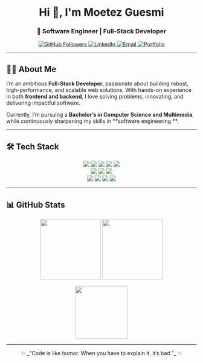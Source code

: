 <!-- Profile README for Moetez Guesmi -->

<h1 align="center">Hi 👋, I'm Moetez Guesmi</h1>
<h3 align="center">🚀 Software Engineer | Full-Stack Developer</h3>


<p align="center">
  <a href="https://github.com/MoetezG">
    <img src="https://img.shields.io/github/followers/MoetezG?label=Followers&style=social" alt="GitHub Followers"/>
  </a>
  <a href="https://linkedin.com/in/guesmi-moetez">
    <img src="https://img.shields.io/badge/LinkedIn-0077B5.svg?&style=flat-square&logo=linkedin&logoColor=white" alt="LinkedIn"/>
  </a>
  <a href="mailto:moetez.guesmi.tn@gmail.com">
    <img src="https://img.shields.io/badge/Email-D14836.svg?&style=flat-square&logo=gmail&logoColor=white" alt="Email"/>
  </a>
  <a href="https://moetezguesmi.me">
    <img src="https://img.shields.io/badge/Portfolio-000000?style=flat-square&logo=vercel&logoColor=white" alt="Portfolio"/>
  </a>
</p>

---

## 👨‍💻 About Me
I’m an ambitious **Full-Stack Developer**, passionate about building robust, high-performance, and scalable web solutions. With hands-on experience in both **frontend and backend**, I love solving problems, innovating, and delivering impactful software.  

Currently, I’m pursuing a **Bachelor’s in Computer Science and Multimedia**, while continuously sharpening my skills in **software engineering **.  

---



## 🛠️ Tech Stack

<p align="center">
  <!-- Frontend -->
  <img src="https://img.shields.io/badge/React-20232A?style=for-the-badge&logo=react&logoColor=61DAFB"/>
  <img src="https://img.shields.io/badge/Next.js-000000?style=for-the-badge&logo=next.js&logoColor=white"/>
  <img src="https://img.shields.io/badge/Angular-DD0031?style=for-the-badge&logo=angular&logoColor=white"/>
  <img src="https://img.shields.io/badge/React_Native-20232A?style=for-the-badge&logo=react&logoColor=61DAFB"/>
  <img src="https://img.shields.io/badge/TailwindCSS-06B6D4?style=for-the-badge&logo=tailwindcss&logoColor=white"/>
  <br/>
  <!-- Backend -->
  <img src="https://img.shields.io/badge/Node.js-339933?style=for-the-badge&logo=node.js&logoColor=white"/>
  <img src="https://img.shields.io/badge/Express.js-000000?style=for-the-badge&logo=express&logoColor=white"/>
  <img src="https://img.shields.io/badge/Spring%20Boot-6DB33F?style=for-the-badge&logo=springboot&logoColor=white"/>
  <br/>
  <!-- Databases -->
  <img src="https://img.shields.io/badge/MongoDB-4EA94B?style=for-the-badge&logo=mongodb&logoColor=white"/>
  <img src="https://img.shields.io/badge/PostgreSQL-316192?style=for-the-badge&logo=postgresql&logoColor=white"/>
  <img src="https://img.shields.io/badge/MySQL-005C84?style=for-the-badge&logo=mysql&logoColor=white"/>
  <img src="https://img.shields.io/badge/Prisma-2D3748?style=for-the-badge&logo=prisma&logoColor=white"/>
</p>

---

## 📊 GitHub Stats
<p align="center">
  <img src="https://github-readme-stats.vercel.app/api?username=MoetezG&local=en&show_icons=true&theme=radical" height="160"/>
  <img src="https://github-readme-streak-stats.herokuapp.com/?user=MoetezG&theme=radical" height="160"/>
</p>

<p align="center">
  <img src="https://github-readme-stats.vercel.app/api/top-langs/?username=MoetezG&layout=compact&theme=radical" height="140"/>
</p>

---

<p align="center">✨ _"Code is like humor. When you have to explain it, it’s bad."_ ✨</p>
